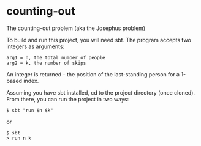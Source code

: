 # counting-out

The counting-out problem (aka the Josephus problem)  

To build and run this project, you will need sbt.
The program accepts two integers as arguments:

    arg1 = n, the total number of people 
    arg2 = k, the number of skips

An integer is returned - the position of the last-standing person for a 1-based index.

Assuming you have sbt installed, cd to the project directory (once cloned).  From there, you can run the project in two ways:

    $ sbt "run $n $k"

or


    $ sbt
    > run n k


